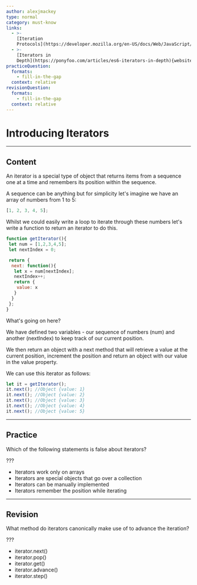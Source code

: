 ```yaml
---
author: alexjmackey
type: normal
category: must-know
links:
  - >-
    [Iteration
    Protocols](https://developer.mozilla.org/en-US/docs/Web/JavaScript/Reference/Iteration_protocols){documentation}
  - >-
    [Iterators in
    Depth](https://ponyfoo.com/articles/es6-iterators-in-depth){website}
practiceQuestion:
  formats:
    - fill-in-the-gap
  context: relative
revisionQuestion:
  formats:
    - fill-in-the-gap
  context: relative
---
```


# Introducing Iterators


---

## Content

An iterator is a special type of object that returns items from a sequence one at a time and remembers its position within the sequence.

A sequence can be anything but for simplicity let's imagine we have an array of numbers from 1 to 5:

```javascript
[1, 2, 3, 4, 5];
```

Whilst we could easily write a loop to iterate through these numbers let's write a function to return an iterator to do this.

```javascript
function getIterator(){
 let num = [1,2,3,4,5];
 let nextIndex = 0;

 return {
  next: function(){
   let x = num[nextIndex];
   nextIndex++;
   return {
    value: x
   }
  }
 };
}
```

What's going on here?

We have defined two variables - our sequence of numbers (num) and another (nextIndex) to keep track of our current position.

We then return an object with a next method that will retrieve a value at the current position, increment the position and return an object with our value in the value property.

We can use this iterator as follows:

```javascript
let it = getIterator();
it.next(); //Object {value: 1}
it.next(); //Object {value: 2}
it.next(); //Object {value: 3}
it.next(); //Object {value: 4}
it.next(); //Object {value: 5}
```


---

## Practice

Which of the following statements is false about iterators?

???

- Iterators work only on arrays
- Iterators are special objects that go over a collection
- Iterators can be manually implemented
- Iterators remember the position while iterating


---

## Revision

What method do iterators canonically make use of to advance the iteration?

???

- iterator.next()
- iterator.pop()
- iterator.get()
- iterator.advance()
- iterator.step()
 
